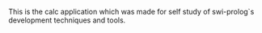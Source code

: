 This is the calc application which was made for self study of swi-prolog`s development techniques and tools.
